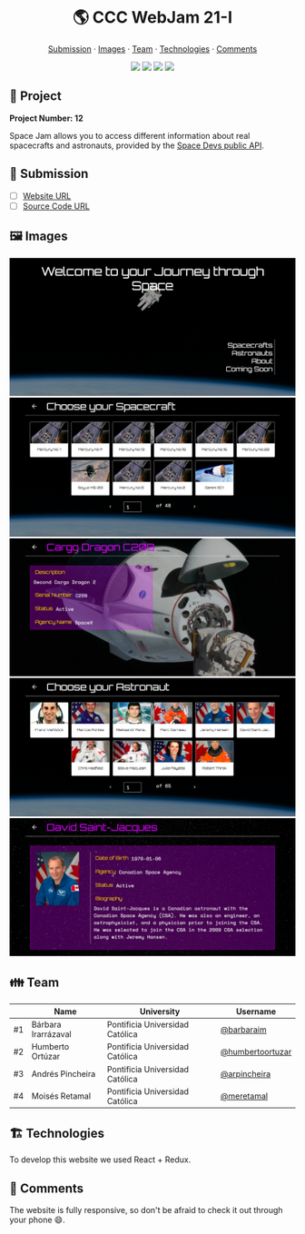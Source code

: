 <div align="center">
  <h1>🌎 CCC WebJam 21-I</h1>

  <a href="https://github.com/web-jam-g12/space-jam#-project">Submission</a> ·
  <a href="https://github.com/web-jam-g12/space-jam#-submission">Images</a> ·
  <a href="https://github.com/web-jam-g12/space-jam#-team">Team</a> ·
  <a href="https://github.com/web-jam-g12/space-jam#%EF%B8%8F-technologies">Technologies</a> ·
  <a href="https://github.com/web-jam-g12/space-jam#-comments">Comments</a>

  <img src="https://img.shields.io/static/v1?label=CCC&message=2021&color=yellow" />
  <img src="https://img.shields.io/static/v1?label=WebJam&message=21-I&color=blue" />
  <img src="https://img.shields.io/static/v1?label=Theme&message=Information&color=green" />
  <img src="https://img.shields.io/static/v1?label=Time&message=24h&color=orange" />
</div>


## 🎨 Project

**Project Number: 12**

Space Jam allows you to access different information about real spacecrafts and astronauts, provided by the [Space Devs public API](https://ll.thespacedevs.com/).

## 🎒 Submission

* [ ] [Website URL](https://spacejam.ml/)
* [ ] [Source Code URL](https://github.com/web-jam-g12/space-jam)

## 🖼️ Images

<div align="center">
  <img src="./docs/images/docs-1.png" />
  <img src="./docs/images/docs-2.png" />
  <img src="./docs/images/docs-5.png" />
  <img src="./docs/images/docs-3.png" />
  <img src="./docs/images/docs-4.png" />
</div>

## 👪 Team

||Name|University|Username
|-|-|-|-
|#1|Bárbara Irarrázaval|Pontificia Universidad Católica|[@barbaraim](https://github.com/barbaraim)
|#2|Humberto Ortúzar|Pontificia Universidad Católica|[@humbertoortuzar](https://github.com/humbertoortuzar)
|#3|Andrés Pincheira|Pontificia Universidad Católica|[@arpincheira](https://github.com/arpincheira)
|#4|Moisés Retamal|Pontificia Universidad Católica|[@meretamal](https://github.com/meretamal)

## 🏗️ Technologies

To develop this website we used React + Redux.

## 💬 Comments

The website is fully responsive, so don't be afraid to check it out through your phone 😄.
